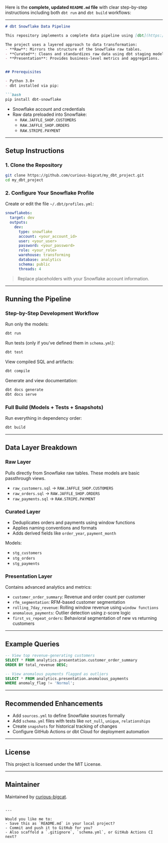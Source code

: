 Here is the **complete, updated `README.md` file** with clear step-by-step instructions including both `dbt run` and `dbt build` workflows:

---

```markdown
# dbt Snowflake Data Pipeline

This repository implements a complete data pipeline using [dbt](https://docs.getdbt.com/) with Snowflake as the data warehouse. It processes raw data from the Jaffle Shop and Stripe into cleaned and aggregated models suitable for analytics and reporting.

The project uses a layered approach to data transformation:
- **Raw**: Mirrors the structure of the Snowflake raw tables.
- **Curated**: Cleans and standardizes raw data using dbt staging models.
- **Presentation**: Provides business-level metrics and aggregations.


## Prerequisites

- Python 3.8+
- dbt installed via pip:

```bash
pip install dbt-snowflake
```

- Snowflake account and credentials
- Raw data preloaded into Snowflake:
  - `RAW.JAFFLE_SHOP.CUSTOMERS`
  - `RAW.JAFFLE_SHOP.ORDERS`
  - `RAW.STRIPE.PAYMENT`

---

## Setup Instructions

### 1. Clone the Repository

```bash
git clone https://github.com/curious-bigcat/my_dbt_project.git
cd my_dbt_project
```

### 2. Configure Your Snowflake Profile

Create or edit the file `~/.dbt/profiles.yml`:

```yaml
snowflakebs:
  target: dev
  outputs:
    dev:
      type: snowflake
      account: <your_account_id>
      user: <your_user>
      password: <your_password>
      role: <your_role>
      warehouse: transforming
      database: analytics
      schema: public
      threads: 4
```

> Replace placeholders with your Snowflake account information.

---

## Running the Pipeline

### Step-by-Step Development Workflow

Run only the models:

```bash
dbt run
```

Run tests (only if you've defined them in `schema.yml`):

```bash
dbt test
```

View compiled SQL and artifacts:

```bash
dbt compile
```

Generate and view documentation:

```bash
dbt docs generate
dbt docs serve
```

### Full Build (Models + Tests + Snapshots)

Run everything in dependency order:

```bash
dbt build
```

---

## Data Layer Breakdown

### Raw Layer

Pulls directly from Snowflake raw tables. These models are basic passthrough views.

- `raw_customers.sql` → `RAW.JAFFLE_SHOP.CUSTOMERS`
- `raw_orders.sql` → `RAW.JAFFLE_SHOP.ORDERS`
- `raw_payments.sql` → `RAW.STRIPE.PAYMENT`

### Curated Layer

- Deduplicates orders and payments using window functions
- Applies naming conventions and formats
- Adds derived fields like `order_year`, `payment_month`

Models:
- `stg_customers`
- `stg_orders`
- `stg_payments`

### Presentation Layer

Contains advanced analytics and metrics:
- `customer_order_summary`: Revenue and order count per customer
- `rfm_segmentation`: RFM-based customer segmentation
- `rolling_7day_revenue`: Rolling window revenue using `window functions`
- `anomalous_payments`: Outlier detection using z-score logic
- `first_vs_repeat_orders`: Behavioral segmentation of new vs returning customers

---

## Example Queries

```sql
-- View top revenue-generating customers
SELECT * FROM analytics.presentation.customer_order_summary
ORDER BY total_revenue DESC;

-- View anomalous payments flagged as outliers
SELECT * FROM analytics.presentation.anomalous_payments
WHERE anomaly_flag != 'Normal';
```

---

## Recommended Enhancements

- Add `sources.yml` to define Snowflake sources formally
- Add `schema.yml` files with tests like `not_null`, `unique`, `relationships`
- Create `snapshots` for historical tracking of changes
- Configure GitHub Actions or dbt Cloud for deployment automation

---

## License

This project is licensed under the MIT License.

---

## Maintainer

Maintained by [curious-bigcat](https://github.com/curious-bigcat).
```

---

Would you like me to:
- Save this as `README.md` in your local project?
- Commit and push it to GitHub for you?
- Also scaffold a `.gitignore`, `schema.yml`, or GitHub Actions CI next?
